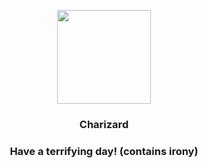 <p align="center">
    <img src="https://raw.githubusercontent.com/PokeAPI/sprites/master/sprites/pokemon/6.png" width="150" height="150">
</p>
<h3 align="center"> <b>Charizard</b></h3>
<h3 align="center">Have a terrifying day! (contains irony)</h3>
